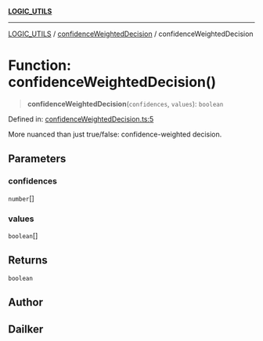 [**LOGIC_UTILS**](../../README.md)

***

[LOGIC_UTILS](../../README.md) / [confidenceWeightedDecision](../README.md) / confidenceWeightedDecision

# Function: confidenceWeightedDecision()

> **confidenceWeightedDecision**(`confidences`, `values`): `boolean`

Defined in: [confidenceWeightedDecision.ts:5](https://github.com/dailker/everyutil/blob/9ec04d41a381dab61073bf86e9abc70eaf55066d/src/logic/confidenceWeightedDecision.ts#L5)

More nuanced than just true/false: confidence-weighted decision.

## Parameters

### confidences

`number`[]

### values

`boolean`[]

## Returns

`boolean`

## Author

## Dailker

